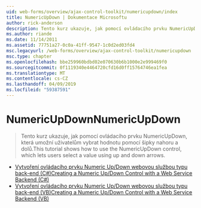 ```yaml
---
uid: web-forms/overview/ajax-control-toolkit/numericupdown/index
title: NumericUpDown | Dokumentace Microsoftu
author: rick-anderson
description: Tento kurz ukazuje, jak pomocí ovládacího prvku NumericUpDown, která umožní uživatelům vybrat hodnotu pomocí šipky nahoru a dolů.
ms.author: riande
ms.date: 11/14/2011
ms.assetid: 77751a27-0c0a-41ff-9547-1c0d2ed03fd4
msc.legacyurl: /web-forms/overview/ajax-control-toolkit/numericupdown
msc.type: chapter
ms.openlocfilehash: bbe259960bdbd02e070630b6b1000e2e999469f0
ms.sourcegitcommit: 0f1119340e4464720cfd16d0ff15764746ea1fea
ms.translationtype: MT
ms.contentlocale: cs-CZ
ms.lasthandoff: 04/09/2019
ms.locfileid: "59387591"
---
```

# <a name="numericupdown"></a><span data-ttu-id="d9b8f-103">NumericUpDown</span><span class="sxs-lookup"><span data-stu-id="d9b8f-103">NumericUpDown</span></span>

> <span data-ttu-id="d9b8f-104">Tento kurz ukazuje, jak pomocí ovládacího prvku NumericUpDown, která umožní uživatelům vybrat hodnotu pomocí šipky nahoru a dolů.</span><span class="sxs-lookup"><span data-stu-id="d9b8f-104">This tutorial shows how to use the NumericUpDown control, which lets users select a value using up and down arrows.</span></span>


- [<span data-ttu-id="d9b8f-105">Vytvoření ovládacího prvku Numeric Up/Down webovou službou typu back-end (C#)</span><span class="sxs-lookup"><span data-stu-id="d9b8f-105">Creating a Numeric Up/Down Control with a Web Service Backend (C#)</span></span>](creating-a-numeric-up-down-control-with-a-web-service-backend-cs.md)
- [<span data-ttu-id="d9b8f-106">Vytvoření ovládacího prvku Numeric Up/Down webovou službou typu back-end (VB)</span><span class="sxs-lookup"><span data-stu-id="d9b8f-106">Creating a Numeric Up/Down Control with a Web Service Backend (VB)</span></span>](creating-a-numeric-up-down-control-with-a-web-service-backend-vb.md)
